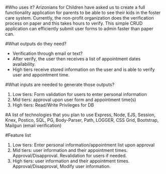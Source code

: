 #Who uses it?
Arizonians for Children have asked us to create a full functionality application for parents to be able to see their kids in the foster care system. Currently, the non-profit organization does the verification process on paper and this takes hours to verify. This simple CRUD application can efficiently submit user forms to admin faster than paper can.

#What outputs do they need?
* Verification through email or text?
* After verify, the user then receives a list of appointment dates availability.
* High tiers receive stored information on the user and is able to verify user and appointment time.

#What inputs are needed to generate those outputs?
1. Low tiers:  Form validation for users to enter personal information
2. Mid tiers: approval upon user form and appointment time(s)
3. High tiers: Read/Write Privileges for DB

#A list of technologies that you plan to use
Express, Node, EJS, Session, Knex, Postico, SQL, PG, Body-Parser, Path, LOGGER, CSS Grid, Bootstrap, Mailgun (email verification)

#Feature list
1. Low tiers: Enter personal information/appointment list upon approval
2. Mid tiers: user information and their appointment times. Approval/Disapproval. Revalidation for users if needed.
3. High tiers: user information and their appointment times. Approval/Disapproval, Modify user information.
